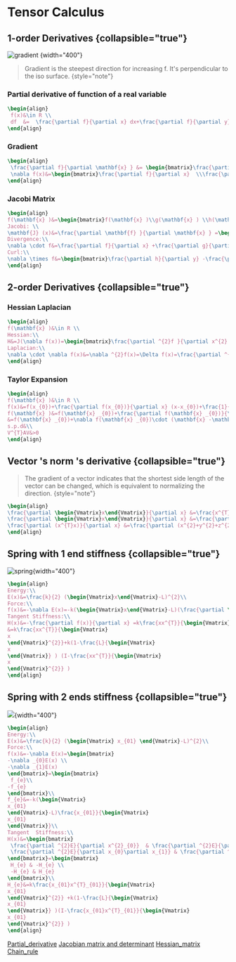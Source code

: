 # Tensor Calculus

## 1-order Derivatives {collapsible="true"}

![gradient](gradient.png) {width="400"}

> Gradient is the steepest direction for increasing f. It's perpendicular to the iso surface.
> {style="note"}

### Partial derivative of function of a real variable

```tex
\begin{align}
 f(x)&\in R \\
 df  &=  \frac{\partial f}{\partial x} dx+\frac{\partial f}{\partial y} dy+\frac{\partial f}{\partial z} dz  =  \begin{bmatrix}\frac{\partial f}{\partial x}   \frac{\partial f}{\partial y}   \frac{\partial f}{\partial z}\end{bmatrix}\begin{bmatrix}dx \\dy \\dz\end{bmatrix}
\end{align}
```
### Gradient
```tex
\begin{align}
 \frac{\partial f}{\partial \mathbf{x} } &= \begin{bmatrix}\frac{\partial f}{\partial x}  & \frac{\partial f}{\partial y}  & \frac{\partial f}{\partial z}\end{bmatrix} \\
 \nabla f(x)&=\begin{bmatrix}\frac{\partial f}{\partial x}  \\\frac{\partial f}{\partial y} \\\frac{\partial f}{\partial z}\end{bmatrix} 
\end{align}
```
### Jacobi Matrix
```tex
\begin{align}
f(\mathbf{x} )&=\begin{bmatrix}f(\mathbf{x} )\\g(\mathbf{x} ) \\h(\mathbf{x} )\end{bmatrix}\in \mathbf{R} ^{3} \\
Jacobi: \\
\mathbf{J} (x)&=\frac{\partial \mathbf{f} }{\partial \mathbf{x} } =\begin{bmatrix}\frac{\partial f}{\partial x} & \frac{\partial f}{\partial y}  & \frac{\partial f}{\partial z} \\\frac{\partial g}{\partial x} & \frac{\partial g}{\partial y}  & \frac{\partial g}{\partial z} \\\frac{\partial h}{\partial x} & \frac{\partial h}{\partial y}  & \frac{\partial h}{\partial z} \end{bmatrix} \\
Divergence:\\
\nabla \cdot f&=\frac{\partial f}{\partial x} +\frac{\partial g}{\partial y} +\frac{\partial h}{\partial z} \\
Curl:\\
\nabla \times f&=\begin{bmatrix}\frac{\partial h}{\partial y} -\frac{\partial g}{\partial z} \\\frac{\partial f}{\partial z} -\frac{\partial h}{\partial x}  \\\frac{\partial g}{\partial x} -\frac{\partial f}{\partial y} \end{bmatrix}
\end{align}
```

## 2-order Derivatives {collapsible="true"}
### Hessian Laplacian
```tex
\begin{align}
f(\mathbf{x} )&\in R \\
Hessian:\\
H&=J(\nabla f(x))=\begin{bmatrix}\frac{\partial ^{2}f }{\partial x^{2} }   & \frac{\partial ^{2}f }{\partial x \partial y}  & \frac{\partial ^{2}f }{\partial x \partial z}\\\frac{\partial ^{2}f }{\partial x \partial y}   & \frac{\partial ^{2}f }{\partial y^{2} }  & \frac{\partial ^{2}f }{\partial y \partial z}\\\frac{\partial ^{2}f }{\partial x \partial z}   & \frac{\partial ^{2}f }{\partial y \partial z} & \frac{\partial ^{2}f }{\partial z^{2}}\end{bmatrix}\\
Laplacian:\\
\nabla \cdot \nabla f(x)&=\nabla ^{2}f(x)=\Delta f(x)=\frac{\partial ^{2}f}{\partial x^{2}}+ \frac{\partial ^{2}f}{\partial y^{2}}+\frac{\partial ^{2}f}{\partial z^{2}}
\end{align}
```

### Taylor Expansion

```tex
\begin{align}
f(\mathbf{x} )&\in R \\
f(x)&=f(x_{0})+\frac{\partial f(x_{0})}{\partial x} (x-x_{0})+\frac{1}{2}\frac{\partial f^{2}(x_{0})}{\partial x^{}2}(x-x_{0})^{2}+...\\
f(\mathbf{x} )&=f(\mathbf{x} _{0})+\frac{\partial f(\mathbf{x} _{0})}{\partial \mathbf{x} } (\mathbf{x} -\mathbf{x} _{0})+\frac{1}{2}(\mathbf{x} -\mathbf{x} _{0})^{T}\frac{\partial f^{2}(\mathbf{x} _{0})}{\partial \mathbf{x} ^{2}}(\mathbf{x} -\mathbf{x} _{0})^{2}+...\\
&=f(\mathbf{x} _{0})+\nabla f(\mathbf{x} _{0})\cdot (\mathbf{x} -\mathbf{x}_{0})+\frac{1}{2} (\mathbf{x} -\mathbf{x} _{0})^{T}H(\mathbf{x} -\mathbf{x} _{0})+...\\
s.p.d&\\
V^{T}AV&>0
\end{align}
```

## Vector 's norm 's derivative {collapsible="true"}

> The gradient of a vector indicates that the shortest side length of the vector can be changed, which is equivalent to
> normalizing the direction.
> {style="note"}

```tex
\begin{align}
\frac{\partial \begin{Vmatrix}x\end{Vmatrix}}{\partial x} &=\frac{x^{T}}{\begin{Vmatrix}x\end{Vmatrix}}\\
\frac{\partial \begin{Vmatrix}x\end{Vmatrix}}{\partial x} &=\frac{\partial (x^{T}x)^{1/2}}{\partial x} =\frac{1}{2} (x^{T}x)^{-1/2}\frac{\partial (x^{T}x)}{\partial x} = \frac{1}{2\begin{Vmatrix}x\end{Vmatrix}} 2x^{T}=\frac{x^{T}}{\begin{Vmatrix}x\end{Vmatrix}}\\
\frac{\partial (x^{T}x)}{\partial x} &=\frac{\partial (x^{2}+y^{2}+z^{2})}{\partial x} =\begin{bmatrix}2x & 2y & 2z\end{bmatrix} =2x^{T}
\end{align}
```

## Spring with 1 end stiffness {collapsible="true"}

![spring](Spring.png){width="400"}

```tex
\begin{align}
Energy:\\
E(x)&=\frac{k}{2} (\begin{Vmatrix}x\end{Vmatrix}-L)^{2}\\
Force:\\
f(x)&=-\nabla E(x)=-k(\begin{Vmatrix}x\end{Vmatrix}-L)(\frac{\partial \begin{Vmatrix}x\end{Vmatrix}}{\partial x} )^{T}=-k(\begin{Vmatrix}x\end{Vmatrix}-L)\frac{x}{\begin{Vmatrix}x\end{Vmatrix}}\\
Tangent Stiffness:\\
H(x)&=-\frac{\partial f(x)}{\partial x} =k\frac{xx^{T}}{\begin{Vmatrix}x\end{Vmatrix}^{2}}+k(\begin{Vmatrix}x\end{Vmatrix}-L) \frac{I}{\begin{Vmatrix}x\end{Vmatrix}} -k(\begin{Vmatrix}x\end{Vmatrix}-L)\frac{x}{\begin{Vmatrix}x\end{Vmatrix}^{2}} \frac{x^{T}}{\begin{Vmatrix}x\end{Vmatrix}}\\
&=k\frac{xx^{T}}{\begin{Vmatrix}
x
\end{Vmatrix}^{2}}+k(1-\frac{L}{\begin{Vmatrix}
x
\end{Vmatrix}} ) (I-\frac{xx^{T}}{\begin{Vmatrix}
x
\end{Vmatrix}^{2}} ) 
\end{align}
```

## Spring with 2 ends stiffness {collapsible="true"}

![](Spring2.png){width="400"}

```tex
\begin{align}
Energy:\\
E(x)&=\frac{k}{2} (\begin{Vmatrix} x_{01} \end{Vmatrix}-L)^{2}\\
Force:\\
f(x)&=-\nabla E(x)=\begin{bmatrix}
-\nabla _{0}E(x) \\
-\nabla _{1}E(x)
\end{bmatrix}=\begin{bmatrix}
 f_{e}\\
-f_{e}
\end{bmatrix}\\
f_{e}&=-k(\begin{Vmatrix}
x_{01}
\end{Vmatrix}-L)\frac{x_{01}}{\begin{Vmatrix}
x_{01}
\end{Vmatrix}}\\
Tangent  Stiffness:\\
H(x)&=\begin{bmatrix}
 \frac{\partial ^{2}E}{\partial x^{2}_{0}}  & \frac{\partial ^{2}E}{\partial x_{0}\partial x_{1}} \\
 \frac{\partial ^{2}E}{\partial x_{0}\partial x_{1}} & \frac{\partial ^{2}E}{\partial x^{2}_{1}}
\end{bmatrix}=\begin{bmatrix}
 H_{e} & -H_{e} \\
 -H_{e} & H_{e}
\end{bmatrix}\\
H_{e}&=k\frac{x_{01}x^{T}_{01}}{\begin{Vmatrix}
x_{01}
\end{Vmatrix}^{2}} +k(1-\frac{L}{\begin{Vmatrix}
x_{01}
\end{Vmatrix}} )(I-\frac{x_{01}x^{T}_{01}}{\begin{Vmatrix}
x_{01}
\end{Vmatrix}^{2}} )
\end{align}
```

<seealso>
    <category ref="wiki">
        <a href="https://en.wikipedia.org/wiki/Partial_derivative">Partial_derivative</a>
        <a href="https://en.wikipedia.org/wiki/Jacobian_matrix_and_determinant">Jacobian matrix and determinant</a>
        <a href="https://en.wikipedia.org/wiki/Hessian_matrix">Hessian_matrix</a>
        <a href="https://en.wikipedia.org/wiki/Chain_rule">Chain_rule</a>
    </category>
</seealso>
